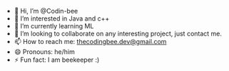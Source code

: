 - 👋 Hi, I’m @Codin-bee
- 👀 I’m interested in Java and c++
- 🌱 I’m currently learning ML
- 💞️ I’m looking to collaborate on any interesting project, just contact me.
- 📫 How to reach me: thecodingbee.dev@gmail.com
- 😄 Pronouns: he/him
- ⚡ Fun fact: I am beekeeper :)
